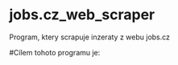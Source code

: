 # jobs.cz_web_scraper
Program, ktery scrapuje inzeraty z webu jobs.cz

#Cílem tohoto programu je:


